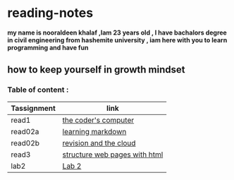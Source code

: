 # reading-notes
**my name is nooraldeen khalaf ,Iam 23 years old ,  I have bachalors degree in civil engineering from hashemite university , iam here with you to learn programming and have fun**
## how to keep yourself in growth mindset 

### Table of content :
| Tassignment          |                   link                     |
|----------------------|--------------------------------------------|
| read1                | [the coder's computer](read1.md)           |
| read02a              | [learning markdown](read02a.md)            |
| read02b              | [revision and the cloud](read1.md)         |
| read3                | [structure web pages with html](read1.md)  |
| lab2                 | [Lab 2](lab02.md)                          |

